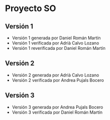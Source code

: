 # Proyecto SO

## Versión 1
* Versión 1 generada por Daniel Román Martín
* Versión 1 verificada por Adrià Calvo Lozano
* Versión 1 reverificada por Daniel Román Martín

## Versión 2
* Versión 2 generada por Adrià Calvo Lozano
* Versión 2 verificada por Andrea Pujals Bocero

## Versión 3
* Versión 3 generada por Andrea Pujals Bocero
* Versión 3 verificada por Daniel Román Martín
